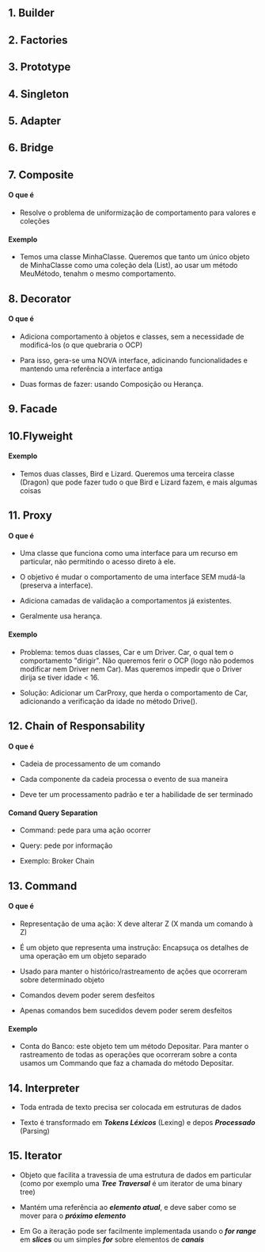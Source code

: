 

## 1. Builder

## 2. Factories

## 3. Prototype

## 4. Singleton

## 5. Adapter

## 6. Bridge

## 7. Composite

#### O que é

* Resolve o problema de uniformização de comportamento para valores e coleções

#### Exemplo

 * Temos uma classe MinhaClasse. Queremos que tanto um único objeto de MinhaClasse como uma coleção dela (List<MinhaClasse>), ao usar um método MeuMétodo, tenahm o mesmo comportamento.

## 8. Decorator

#### O que é
* Adiciona comportamento à objetos e classes, sem a necessidade de modificá-los (o que quebraria o OCP)

* Para isso, gera-se uma NOVA interface, adicinando funcionalidades e mantendo uma referência a interface antiga

* Duas formas de fazer: usando Composição ou Herança. 


## 9. Facade

## 10.Flyweight



#### Exemplo

* Temos duas classes, Bird e Lizard. Queremos uma terceira classe (Dragon) que pode fazer tudo o que Bird e Lizard fazem, e mais algumas coisas 


## 11. Proxy

#### O que é

* Uma classe que funciona como uma interface para um recurso em particular, não permitindo o acesso direto à ele.

* O objetivo é mudar o comportamento de uma interface SEM mudá-la (preserva a interface).

* Adiciona camadas de validação a comportamentos já existentes. 

* Geralmente usa herança.
 
#### Exemplo 

* Problema: temos duas classes, Car e um Driver. Car, o qual tem o comportamento "dirigir". Não queremos ferir o OCP (logo não podemos modificar nem Driver nem Car). Mas queremos impedir que o Driver dirija se tiver idade < 16.  

* Solução: Adicionar um CarProxy, que herda o comportamento de Car, adicionando a verificação da idade no método Drive(). 


## 12. Chain of Responsability

#### O que é

* Cadeia de processamento de um comando
 
* Cada componente da cadeia processa o evento de sua maneira

* Deve ter um processamento padrão e ter a habilidade de ser terminado

#### Comand Query Separation

* Command: pede para uma ação ocorrer

* Query: pede por informação

* Exemplo: Broker Chain


## 13. Command

#### O que é

* Representação de uma ação: X deve alterar Z (X manda um comando à Z)

* É um objeto que representa uma instrução: Encapsuça os detalhes de uma operação em um objeto separado

* Usado para manter o histórico/rastreamento de ações que ocorreram sobre determinado objeto

* Comandos devem poder serem desfeitos

* Apenas comandos bem sucedidos devem poder serem desfeitos

#### Exemplo

* Conta do Banco: este objeto tem um método Depositar. Para manter o rastreamento de todas as operações que ocorreram sobre a conta usamos um Commando que faz a chamada do método Depositar.


## 14. Interpreter

* Toda entrada de texto precisa ser colocada em estruturas de dados

* Texto é transformado em ***Tokens Léxicos*** (Lexing) e depos ***Processado*** (Parsing)

## 15. Iterator

* Objeto que facilita a travessia de uma estrutura de dados em particular (como por exemplo uma ***Tree Traversal*** é um iterator de uma binary tree)

* Mantém uma referência ao ***elemento atual***, e deve saber como se mover para o ***próximo elemento***

* Em Go a iteração pode ser facilmente implementada usando o ***for range*** em ***slices*** ou um simples ***for*** sobre elementos de ***canais***
